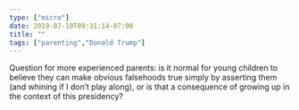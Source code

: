 ```yaml
---
type: ["micro"]
date: 2019-07-10T09:31:14-07:00
title: ""
tags: ["parenting","Donald Trump"]
---
```

Question for more experienced parents: is it normal for young children to believe they can make obvious falsehoods true simply by asserting them (and whining if I don’t play along), or is that a consequence of growing up in the context of this presidency?
